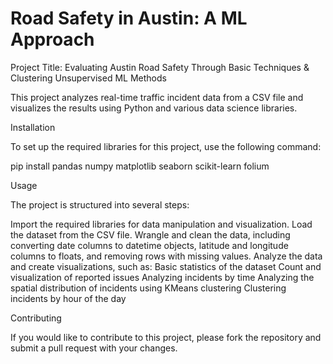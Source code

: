 # Road Safety in Austin: A ML Approach

Project Title: Evaluating Austin Road Safety Through Basic Techniques & Clustering Unsupervised ML Methods

This project analyzes real-time traffic incident data from a CSV file and visualizes the results using Python and various data science libraries.

Installation

To set up the required libraries for this project, use the following command:

pip install pandas numpy matplotlib seaborn scikit-learn folium

Usage

The project is structured into several steps:

Import the required libraries for data manipulation and visualization.
Load the dataset from the CSV file.
Wrangle and clean the data, including converting date columns to datetime objects, latitude and longitude columns to floats, and removing rows with missing values.
Analyze the data and create visualizations, such as:
Basic statistics of the dataset
Count and visualization of reported issues
Analyzing incidents by time
Analyzing the spatial distribution of incidents using KMeans clustering
Clustering incidents by hour of the day

Contributing

If you would like to contribute to this project, please fork the repository and submit a pull request with your changes.
